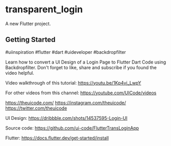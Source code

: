 # transparent_login

A new Flutter project.

## Getting Started

#uiinspiration #flutter #dart #uideveloper #backdropfilter

Learn how to convert a UI Design of a Login Page to Flutter Dart Code using Backdropfilter. Don't forget to like, share and subscribe if you found the video helpful.

Video walkthrough of this tutorial:
https://youtu.be/1Kp4vj_LwpY

For other videos from this channel:
https://youtube.com/UICode/videos

https://theuicode.com/
https://instagram.com/theuicode/
https://twitter.com/theuicode

UI Design: https://dribbble.com/shots/14537595-Login-UI

Source code: https://github.com/ui-code/FlutterTransLoginApp

Flutter: https://docs.flutter.dev/get-started/install


